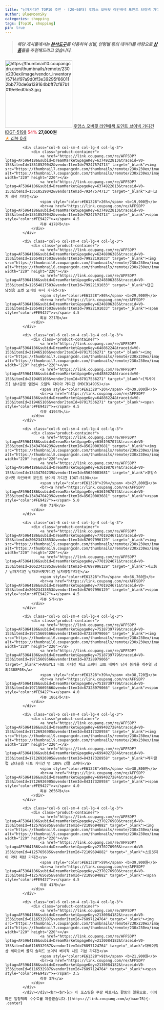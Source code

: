 ```yaml
---
title: "남자가디건 TOP10 추천 - [20~50대] 후앙스 오버핏 라인배색 포인트 브이넥 가디건 IDGT-5198"
author: BlueMoonSky
categories: shopping
tags: [Top10, shopping]
pin: true
---
```


> ##### 해당 게시물에서는 [**분석도구**](https://itemscout.io/)를 이용하여 **성별**, **연령별** 등의 데이터를 바탕으로 [**상품**](https://link.coupang.com/a/baae76)들을 추천해드리고 있습니다.
<div class="container"><div class="row">
            <div class="col-6 col-sm-4 col-lg-4 col-lg-3">
                <div class="product-container">
                    <a href="https://link.coupang.com/re/AFFSDP?lptag=AF5964186&subid=DreamMarket&pageKey=6361987074&traceid=V0-153&itemId=13434704245&vendorItemId=85620003729" target="_blank"><img src="https://thumbnail10.coupangcdn.com/thumbnails/remote/230x230ex/image/vendor_inventory/5714/f97a9d0ff3e39295f660112bb770de6a139164bbff7cf87b1019e6ed0b53.jpg" alt="https://thumbnail10.coupangcdn.com/thumbnails/remote/230x230ex/image/vendor_inventory/5714/f97a9d0ff3e39295f660112bb770de6a139164bbff7cf87b1019e6ed0b53.jpg" width="220" height="220"></a>
                    <a href="https://link.coupang.com/re/AFFSDP?lptag=AF5964186&subid=DreamMarket&pageKey=6361987074&traceid=V0-153&itemId=13434704245&vendorItemId=85620003729" target="_blank">후앙스 오버핏 라인배색 포인트 브이넥 가디건 IDGT-5198</a>
                    <span style="color:#E61328">54%</span> <b>27,800원</b>
                    <br><a href="https://link.coupang.com/re/AFFSDP?lptag=AF5964186&subid=DreamMarket&pageKey=6361987074&traceid=V0-153&itemId=13434704245&vendorItemId=85620003729" target="_blank"><span style="color:#FE9427">★</span> 
                    리뷰 0개</a>
                </div>
            </div>
            
            <div class="col-6 col-sm-4 col-lg-4 col-lg-3">
                <div class="product-container">
                    <a href="https://link.coupang.com/re/AFFSDP?lptag=AF5964186&subid=DreamMarket&pageKey=6374922813&traceid=V0-153&itemId=13518529042&vendorItemId=79247574713" target="_blank"><img src="https://thumbnail7.coupangcdn.com/thumbnails/remote/230x230ex/image/vendor_inventory/b2d7/9c73a2f42c1da8e080735d6d9f23cebb4b28ab82dd5bcf9c8ce35d590ac1.jpg" alt="https://thumbnail7.coupangcdn.com/thumbnails/remote/230x230ex/image/vendor_inventory/b2d7/9c73a2f42c1da8e080735d6d9f23cebb4b28ab82dd5bcf9c8ce35d590ac1.jpg" width="220" height="220"></a>
                    <a href="https://link.coupang.com/re/AFFSDP?lptag=AF5964186&subid=DreamMarket&pageKey=6374922813&traceid=V0-153&itemId=13518529042&vendorItemId=79247574713" target="_blank">코디코치 배색 가디건</a>
                    <span style="color:#E61328">26%</span> <b>19,900원</b>
                    <br><a href="https://link.coupang.com/re/AFFSDP?lptag=AF5964186&subid=DreamMarket&pageKey=6374922813&traceid=V0-153&itemId=13518529042&vendorItemId=79247574713" target="_blank"><span style="color:#FE9427">★</span> 4.5
                    리뷰 4178개</a>
                </div>
            </div>
            
            <div class="col-6 col-sm-4 col-lg-4 col-lg-3">
                <div class="product-container">
                    <a href="https://link.coupang.com/re/AFFSDP?lptag=AF5964186&subid=DreamMarket&pageKey=6248806385&traceid=V0-153&itemId=12654817503&vendorItemId=79922191033" target="_blank"><img src="https://thumbnail6.coupangcdn.com/thumbnails/remote/230x230ex/image/rs_quotation_api/mojmxxbm/d52703d25caa414b917cef7bc7e4c03e.jpg" alt="https://thumbnail6.coupangcdn.com/thumbnails/remote/230x230ex/image/rs_quotation_api/mojmxxbm/d52703d25caa414b917cef7bc7e4c03e.jpg" width="220" height="220"></a>
                    <a href="https://link.coupang.com/re/AFFSDP?lptag=AF5964186&subid=DreamMarket&pageKey=6248806385&traceid=V0-153&itemId=12654817503&vendorItemId=79922191033" target="_blank">단군 남성용 포켓 오버핏 무지 가디건</a>
                    <span style="color:#E61328">86%</span> <b>29,900원</b>
                    <br><a href="https://link.coupang.com/re/AFFSDP?lptag=AF5964186&subid=DreamMarket&pageKey=6248806385&traceid=V0-153&itemId=12654817503&vendorItemId=79922191033" target="_blank"><span style="color:#FE9427">★</span> 4.5
                    리뷰 221개</a>
                </div>
            </div>
            
            <div class="col-6 col-sm-4 col-lg-4 col-lg-3">
                <div class="product-container">
                    <a href="https://link.coupang.com/re/AFFSDP?lptag=AF5964186&subid=DreamMarket&pageKey=64886224&traceid=V0-153&itemId=219465106&vendorItemId=87017536271" target="_blank"><img src="https://thumbnail7.coupangcdn.com/thumbnails/remote/230x230ex/image/vendor_inventory/b2ae/67c8b98ed49f613947ed0f8ac5980e18cc32b4f3ed85ac3b35d1f571266b.jpg" alt="https://thumbnail7.coupangcdn.com/thumbnails/remote/230x230ex/image/vendor_inventory/b2ae/67c8b98ed49f613947ed0f8ac5980e18cc32b4f3ed85ac3b35d1f571266b.jpg" width="220" height="220"></a>
                    <a href="https://link.coupang.com/re/AFFSDP?lptag=AF5964186&subid=DreamMarket&pageKey=64886224&traceid=V0-153&itemId=219465106&vendorItemId=87017536271" target="_blank">[빅사이즈] 남녀공용 엠엔씨 오블릭 다이아 가디건 (MDCD149JS)</a>
                    <span style="color:#E61328">26%</span> <b>39,800원</b>
                    <br><a href="https://link.coupang.com/re/AFFSDP?lptag=AF5964186&subid=DreamMarket&pageKey=64886224&traceid=V0-153&itemId=219465106&vendorItemId=87017536271" target="_blank"><span style="color:#FE9427">★</span> 4.5
                    리뷰 4194개</a>
                </div>
            </div>
            
            <div class="col-6 col-sm-4 col-lg-4 col-lg-3">
                <div class="product-container">
                    <a href="https://link.coupang.com/re/AFFSDP?lptag=AF5964186&subid=DreamMarket&pageKey=6361987074&traceid=V0-153&itemId=13434704239&vendorItemId=85620003681" target="_blank"><img src="https://thumbnail8.coupangcdn.com/thumbnails/remote/230x230ex/image/vendor_inventory/799c/8c83cee65ab96b0033b24ec3a104c097d0647eb00372cf1501c4578bc62f.jpg" alt="https://thumbnail8.coupangcdn.com/thumbnails/remote/230x230ex/image/vendor_inventory/799c/8c83cee65ab96b0033b24ec3a104c097d0647eb00372cf1501c4578bc62f.jpg" width="220" height="220"></a>
                    <a href="https://link.coupang.com/re/AFFSDP?lptag=AF5964186&subid=DreamMarket&pageKey=6361987074&traceid=V0-153&itemId=13434704239&vendorItemId=85620003681" target="_blank">후앙스 오버핏 라인배색 포인트 브이넥 가디건 IDGT-5198</a>
                    <span style="color:#E61328">29%</span> <b>27,800원</b>
                    <br><a href="https://link.coupang.com/re/AFFSDP?lptag=AF5964186&subid=DreamMarket&pageKey=6361987074&traceid=V0-153&itemId=13434704239&vendorItemId=85620003681" target="_blank"><span style="color:#FE9427">★</span> 5.0
                    리뷰 71개</a>
                </div>
            </div>
            
            <div class="col-6 col-sm-4 col-lg-4 col-lg-3">
                <div class="product-container">
                    <a href="https://link.coupang.com/re/AFFSDP?lptag=AF5964186&subid=DreamMarket&pageKey=7701924671&traceid=V0-153&itemId=20623433853&vendorItemId=87697996129" target="_blank"><img src="https://thumbnail9.coupangcdn.com/thumbnails/remote/230x230ex/image/vendor_inventory/b026/e39bbdd2f4a48b01a10d6a0c274837991dd38faec5bebbf853b10dc7983f.jpg" alt="https://thumbnail9.coupangcdn.com/thumbnails/remote/230x230ex/image/vendor_inventory/b026/e39bbdd2f4a48b01a10d6a0c274837991dd38faec5bebbf853b10dc7983f.jpg" width="220" height="220"></a>
                    <a href="https://link.coupang.com/re/AFFSDP?lptag=AF5964186&subid=DreamMarket&pageKey=7701924671&traceid=V0-153&itemId=20623433853&vendorItemId=87697996129" target="_blank">시크놈 / 남자가디건 남자오버핏가디건 남자정장가디건</a>
                    <span style="color:#E61328">7%</span> <b>36,760원</b>
                    <br><a href="https://link.coupang.com/re/AFFSDP?lptag=AF5964186&subid=DreamMarket&pageKey=7701924671&traceid=V0-153&itemId=20623433853&vendorItemId=87697996129" target="_blank"><span style="color:#FE9427">★</span> 4.5
                    리뷰 5개</a>
                </div>
            </div>
            
            <div class="col-6 col-sm-4 col-lg-4 col-lg-3">
                <div class="product-container">
                    <a href="https://link.coupang.com/re/AFFSDP?lptag=AF5964186&subid=DreamMarket&pageKey=7518739779&traceid=V0-153&itemId=19715669566&vendorItemId=87328979066" target="_blank"><img src="https://thumbnail6.coupangcdn.com/thumbnails/remote/230x230ex/image/vendor_inventory/970b/89c00d126495b8bfe8830a48f113d4327a8b93e4d2123c311cf322cc52ce.jpg" alt="https://thumbnail6.coupangcdn.com/thumbnails/remote/230x230ex/image/vendor_inventory/970b/89c00d126495b8bfe8830a48f113d4327a8b93e4d2123c311cf322cc52ce.jpg" width="220" height="220"></a>
                    <a href="https://link.coupang.com/re/AFFSDP?lptag=AF5964186&subid=DreamMarket&pageKey=7518739779&traceid=V0-153&itemId=19715669566&vendorItemId=87328979066" target="_blank">FANSYLI 니트 가디건 체크 스웨터 코트 베이직 남자 봄가을 캐주얼 상의2308F08</a>
                    <span style="color:#E61328">39%</span> <b>38,720원</b>
                    <br><a href="https://link.coupang.com/re/AFFSDP?lptag=AF5964186&subid=DreamMarket&pageKey=7518739779&traceid=V0-153&itemId=19715669566&vendorItemId=87328979066" target="_blank"><span style="color:#FE9427">★</span> 4.0
                    리뷰 1861개</a>
                </div>
            </div>
            
            <div class="col-6 col-sm-4 col-lg-4 col-lg-3">
                <div class="product-container">
                    <a href="https://link.coupang.com/re/AFFSDP?lptag=AF5964186&subid=DreamMarket&pageKey=6994027284&traceid=V0-153&itemId=17126926905&vendorItemId=84317328958" target="_blank"><img src="https://thumbnail9.coupangcdn.com/thumbnails/remote/230x230ex/image/vendor_inventory/9772/52ce4e95d425bf845557d7d247b786185a89e1a4658d7686520e12b15aa2.jpg" alt="https://thumbnail9.coupangcdn.com/thumbnails/remote/230x230ex/image/vendor_inventory/9772/52ce4e95d425bf845557d7d247b786185a89e1a4658d7686520e12b15aa2.jpg" width="220" height="220"></a>
                    <a href="https://link.coupang.com/re/AFFSDP?lptag=AF5964186&subid=DreamMarket&pageKey=6994027284&traceid=V0-153&itemId=17126926905&vendorItemId=84317328958" target="_blank">라파클럽 남녀공용 니트 가디건 면 100% 긴팔 스웨터</a>
                    <span style="color:#E61328">56%</span> <b>38,800원</b>
                    <br><a href="https://link.coupang.com/re/AFFSDP?lptag=AF5964186&subid=DreamMarket&pageKey=6994027284&traceid=V0-153&itemId=17126926905&vendorItemId=84317328958" target="_blank"><span style="color:#FE9427">★</span> 4.0
                    리뷰 2656개</a>
                </div>
            </div>
            
            <div class="col-6 col-sm-4 col-lg-4 col-lg-3">
                <div class="product-container">
                    <a href="https://link.coupang.com/re/AFFSDP?lptag=AF5964186&subid=DreamMarket&pageKey=2370276908&traceid=V0-153&itemId=4125765685&vendorItemId=72109694882" target="_blank"><img src="https://thumbnail9.coupangcdn.com/thumbnails/remote/230x230ex/image/vendor_inventory/7b73/defc45a10504efa49174a6af2819101cffff8cae3c7e85b4bbf117ac1f17.jpg" alt="https://thumbnail9.coupangcdn.com/thumbnails/remote/230x230ex/image/vendor_inventory/7b73/defc45a10504efa49174a6af2819101cffff8cae3c7e85b4bbf117ac1f17.jpg" width="220" height="220"></a>
                    <a href="https://link.coupang.com/re/AFFSDP?lptag=AF5964186&subid=DreamMarket&pageKey=2370276908&traceid=V0-153&itemId=4125765685&vendorItemId=72109694882" target="_blank">스트릿제이 막대 패턴 가디건</a>
                    <span style="color:#E61328">59%</span> <b>39,900원</b>
                    <br><a href="https://link.coupang.com/re/AFFSDP?lptag=AF5964186&subid=DreamMarket&pageKey=2370276908&traceid=V0-153&itemId=4125765685&vendorItemId=72109694882" target="_blank"><span style="color:#FE9427">★</span> 4.5
                    리뷰 41개</a>
                </div>
            </div>
            
            <div class="col-6 col-sm-4 col-lg-4 col-lg-3">
                <div class="product-container">
                    <a href="https://link.coupang.com/re/AFFSDP?lptag=AF5964186&subid=DreamMarket&pageKey=2130084182&traceid=V0-153&itemId=6116532987&vendorItemId=76897124764" target="_blank"><img src="https://thumbnail7.coupangcdn.com/thumbnails/remote/230x230ex/image/vendor_inventory/c2e9/6508e4a2fb0a0d8e4bd8c1150d1cc55f2d2d8167447032f8217f03861d8e.jpg" alt="https://thumbnail7.coupangcdn.com/thumbnails/remote/230x230ex/image/vendor_inventory/c2e9/6508e4a2fb0a0d8e4bd8c1150d1cc55f2d2d8167447032f8217f03861d8e.jpg" width="220" height="220"></a>
                    <a href="https://link.coupang.com/re/AFFSDP?lptag=AF5964186&subid=DreamMarket&pageKey=2130084182&traceid=V0-153&itemId=6116532987&vendorItemId=76897124764" target="_blank">더베이직샵 세미오버 골지 솔리드 브이넥 베이직 니트 기본 가디건</a>
                    <span style="color:#E61328">91%</span> <b>21,900원</b>
                    <br><a href="https://link.coupang.com/re/AFFSDP?lptag=AF5964186&subid=DreamMarket&pageKey=2130084182&traceid=V0-153&itemId=6116532987&vendorItemId=76897124764" target="_blank"><span style="color:#FE9427">★</span> 3.5
                    리뷰 3개</a>
                </div>
            </div>
            </div></div><br><br>[👉 이 포스팅은 쿠팡 파트너스 활동의 일환으로, 이에 따른 일정액의 수수료를 제공받습니다.](https://link.coupang.com/a/baae76){: .center}